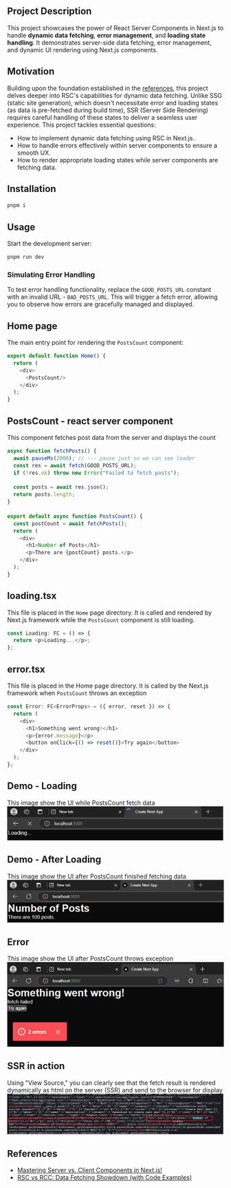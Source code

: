 <h2>Project Description</h2>
This project showcases the power of React Server Components in Next.js to handle <strong>dynamic data fetching</strong>, <strong>error management</strong>, and <strong>loading state handling</strong>. It demonstrates server-side data fetching, error management, and dynamic UI rendering using Next.js components.

<h2>Motivation</h2>
Building upon the foundation established in the <a href='#references'>references</a>, this project delves deeper into RSC's capabilities for dynamic data fetching. Unlike SSG (static site generation), which doesn't necessitate error and loading states (as data is pre-fetched during build time), SSR (Server Side Rendering) requires careful handling of these states to deliver a seamless user experience. This project tackles essential questions:

<ul>
    <li>How to implement dynamic data fetching using RSC in Next.js.</li>
    <li>How to handle errors effectively within server components to ensure a smooth UX.</li>
    <li>How to render appropriate loading states while server components are fetching data.</li>
</ul>

<h2>Installation</h2>

```bash
pnpm i
```

<h2>Usage</h2>
<p>Start the development server:</p>

```bash
pnpm run dev
```

<h3>Simulating Error Handling</h3>

To test error handling functionality, replace the <code>GOOD_POSTS_URL</code> constant with an invalid URL - <code>BAD_POSTS_URL</code>. This will trigger a fetch error, allowing you to observe how errors are gracefully managed and displayed.

<h2>Home page</h2>
<p>The main entry point for rendering the <code>PostsCount</code> component:</p>

```ts
export default function Home() {
  return (
    <div>
      <PostsCount/>
    </div>
  );
}
```

<h2>PostsCount - react server component</h2>
This component fetches post data from the server and displays the count

```ts
async function fetchPosts() {
  await pauseMs(2000); // --- pause just so we can see loader
  const res = await fetch(GOOD_POSTS_URL);
  if (!res.ok) throw new Error("Failed to fetch posts");

  const posts = await res.json();
  return posts.length;
}

export default async function PostsCount() {
  const postCount = await fetchPosts();
  return (
    <div>
      <h1>Number of Posts</h1>
      <p>There are {postCount} posts.</p>
    </div>
  );
}
```

<h2>loading.tsx</h2>
<p>This file is placed in the <code>Home</code> page directory. It is called and rendered by Next.js framework while the <code>PostsCount</code> component is still loading.</p>


```ts
const Loading: FC = () => {
  return <p>Loading...</p>;
};
```

<h2>error.tsx</h2>
This file is placed in the Home page directory. It is called by the Next.js framework when <code>PostsCount</code> throws an exception

```ts
const Error: FC<ErrorProps> = ({ error, reset }) => {
  return (
    <div>
      <h1>Something went wrong!</h1>
      <p>{error.message}</p>
      <button onClick={() => reset()}>Try again</button>
    </div>
  );
};
```

<h2>Demo - Loading</h2>
This image show the UI while PostsCount fetch data

<img src='./figs/loading.png'/>

<h2>Demo - After Loading</h2>
This image show the UI after PostsCount finished fetching data

<img src='./figs/after-loading.png'/>

<h2>Error</h2>
This image show the UI after PostsCount throws exception

<img src='./figs/error.png'>

<h2>SSR in action</h2>
Using "View Source," you can clearly see that the fetch result is rendered dynamically as html on the server (SSR) and send to the browser for display

<img src='./figs/ssr-in-action.png'/>

<h2 id="references">References</h2>
<ul>
    <li id='ref1'><a href='https://youtu.be/7WhcpereZkQ'>Mastering Server vs. Client Components in Next.js! </a></li>
    <li id='ref2'><a href='https://youtu.be/ck8ZEuPmhSM'> RSC vs RCC: Data Fetching Showdown (with Code Examples) </a></li>
</ul>
